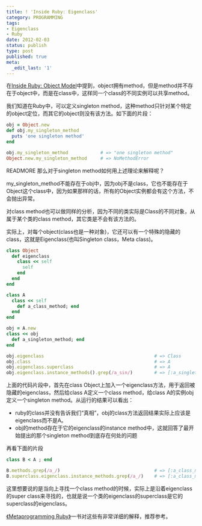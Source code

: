 ```yaml
---
title: ! 'Inside Ruby: Eigenclass'
category: PROGRAMMING
tags:
- Eigenclass
- Ruby
date: 2012-02-03
status: publish
type: post
published: true
meta:
  _edit_last: '1'
---
```

在[Inside Ruby: Object Model](/2012/02/02/inside-ruby-object-model.html)中提到，object拥有method，但是method并不存在于object中，而是在class中，这样同一个class的不同实例可以共享method。

我们知道在Ruby中，可以定义singleton method，这种method只针对某个特定的object定位，而其它的object则没有该方法。如下面的片段：

``` ruby
obj = Object.new
def obj.my_singleton_method
  puts 'one singleton method'
end

obj.my_singleton_method            # => "one singleton method"
Object.new.my_singleton_method     # => NoMethodError
```
READMORE
那么对于singleton method如何用上述理论来解释呢？

my_singleton_method不能存在于obj中，因为obj不是class，它也不能存在于Object这个class中，因为如果那样的话，所有的Object实例都会有这个方法，不会抛出异常。

对class method也可以做同样的分析，因为不同的类实际是Class的不同对象，从属于某个类的class method，其它类是不会有该方法的。

实际上，对每个object(class也是一种对象)，它还可以有一个特殊的隐藏的class，这就是Eigenclass(也叫Singleton class，Meta class)。

``` ruby
class Object
  def eigenclass
    class << self
      self
    end
  end
end

class A
  class << self
    def a_class_method; end
  end
end

obj = A.new
class << obj
  def a_singleton_method; end
end

obj.eigenclass                                         # => Class
obj.class                                              # => A
obj.eigenclass.superclass                              # => A
obj.eigenclass.instance_methods().grep(/a_sin/)        # => [:a_singleton_method]
```

上面的代码片段中，首先在class Object上加入一个eigenclass方法，用于返回被隐藏的eigenclass，然后给class A定义一个class method，给class A的实例obj定义一个singleton method。从运行的结果可以看出：

* ruby的class并没有告诉我们“真相”，obj的class方法返回结果实际上应该是eigenclass而不是A。</li>
* obj的method存在于它的eigenclass的instance method中，这就回答了最开始提出的那个singleton method到底存在何处的问题</li>

再看下面的片段

```ruby 
class B < A ; end

B.methods.grep(/a_/)                                   # => [:a_class_method]
B.superclass.eigenclass.instance_methods.grep(/a_/)    # => [:a_class_method]
```

这里想要说的是当向上寻找一个class method的时候，实际上是沿着eigenclass的super class来寻找的，也就是说一个类的eigenclass的superclass是它的superclass的eigenclass。

[《Metaprogramming Ruby》](http://book.douban.com/subject/4086938/")一书对这些有非常详细的解释，推荐参考。
